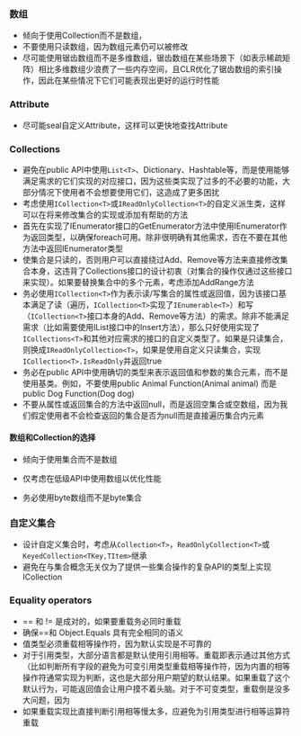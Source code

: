### 数组

-   倾向于使用Collection而不是数组，
-   不要使用只读数组，因为数组元素仍可以被修改
-   尽可能使用锯齿数组而不是多维数组，锯齿数组在某些场景下（如表示稀疏矩阵）相比多维数组少浪费了一些内存空间，且CLR优化了锯齿数组的索引操作，因此在某些情况下它们可能表现出更好的运行时性能

### Attribute

-   尽可能seal自定义Attribute，这样可以更快地查找Attribute

### Collections

-   避免在public API中使用```List<T>```、Dictionary、Hashtable等，而是使用能够满足需求的它们实现的对应接口，因为这些类实现了过多的不必要的功能，大部分情况下使用者不会想要使用它们，这造成了更多困扰
-   考虑使用```ICollection<T>```或```IReadOnlyCollection<T>```的自定义派生类，这样可以在将来修改集合的实现或添加有帮助的方法
-   首先在实现了IEnumerator接口的GetEnumerator方法中使用IEnumerator作为返回类型，以确保foreach可用。除非很明确有其他需求，否在不要在其他方法中返回IEnumerator类型
-   使集合是只读的，否则用户可以直接绕过Add、Remove等方法来直接修改集合本身，这违背了Collections接口的设计初衷（对集合的操作仅通过这些接口来实现）。如果要替换集合中的多个元素，考虑添加AddRange方法
-   务必使用```ICollection<T>```作为表示读/写集合的属性或返回值，因为该接口基本满足了读（遍历，```ICollection<T>```实现了```IEnumerable<T>```）和写（```ICollection<T>```接口本身的Add、Remove等方法）的需求。除非不能满足需求（比如需要使用IList接口中的Insert方法），那么只好使用实现了```ICollections<T>```和其他对应需求的接口的自定义类型了。如果是只读集合，则换成```IReadOnlyCollection<T>```，如果是使用自定义只读集合，实现```ICollection<T>.IsReadOnly```并返回true
-   务必在public API中使用确切的类型来表示返回值和参数的集合元素，而不是使用基类。例如，不要使用public Animal Function(Animal animal) 而是 public Dog Function(Dog dog)
-   不要从属性或返回集合的方法中返回null，而是返回空集合或空数组，因为我们假定使用者不会检查返回的集合是否为null而是直接遍历集合内元素

#### 数组和Collection的选择

-   倾向于使用集合而不是数组

-   仅考虑在低级API中使用数组以优化性能

-   务必使用byte数组而不是byte集合

### 自定义集合

-   设计自定义集合时，考虑从```Collection<T>```，```ReadOnlyCollection<T>```或```KeyedCollection<TKey,TItem>```继承
-   避免在与集合概念无关仅为了提供一些集合操作的复杂API的类型上实现ICollection

### Equality operators

-   == 和 != 是成对的，如果要重载务必同时重载
-   确保==和 Object.Equals 具有完全相同的语义
-   值类型必须重载相等操作符，因为默认实现是不可靠的
-   对于引用类型，大部分语言都是默认使用引用相等。重载即表示通过其他方式（比如判断所有字段的避免为可变引用类型重载相等操作符，因为内置的相等操作符通常实现为判断，这也是大部分用户期望的默认结果。如果重载了这个默认行为，可能返回值会让用户摸不着头脑。对于不可变类型，重载倒是没多大问题，因为
-   如果重载实现比直接判断引用相等慢太多，应避免为引用类型进行相等运算符重载



​    

​    

